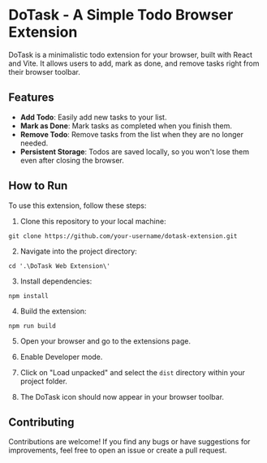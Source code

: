 # DoTask - A Simple Todo Browser Extension

DoTask is a minimalistic todo extension for your browser, built with React and Vite. It allows users to add, mark as done, and remove tasks right from their browser toolbar.



## Features

- **Add Todo**: Easily add new tasks to your list.
- **Mark as Done**: Mark tasks as completed when you finish them.
- **Remove Todo**: Remove tasks from the list when they are no longer needed.
- **Persistent Storage**: Todos are saved locally, so you won't lose them even after closing the browser.

## How to Run

To use this extension, follow these steps:

1. Clone this repository to your local machine:
```
git clone https://github.com/your-username/dotask-extension.git
```

2. Navigate into the project directory:
```
cd '.\DoTask Web Extension\'
```

3. Install dependencies:
```
npm install
```

4. Build the extension:
```
npm run build
```

5. Open your browser and go to the extensions page.

7. Enable Developer mode.

8. Click on "Load unpacked" and select the `dist` directory within your project folder.

9. The DoTask icon should now appear in your browser toolbar.



## Contributing

Contributions are welcome! If you find any bugs or have suggestions for improvements, feel free to open an issue or create a pull request.
